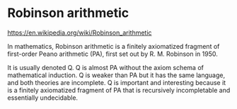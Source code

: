 # Robinson arithmetic

https://en.wikipedia.org/wiki/Robinson_arithmetic

In mathematics, Robinson arithmetic is a finitely axiomatized fragment of first-order Peano arithmetic (PA), first set out by R. M. Robinson in 1950.

It is usually denoted Q. Q is almost PA without the axiom schema of mathematical induction. Q is weaker than PA but it has the same language, and both theories are incomplete. Q is important and interesting because it is a finitely axiomatized fragment of PA that is recursively incompletable and essentially undecidable.
